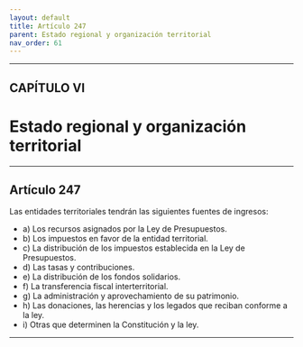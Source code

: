 ```yaml
---
layout: default
title: Artículo 247
parent: Estado regional y organización territorial
nav_order: 61
---
```


---

## CAPÍTULO VI
# Estado regional y organización territorial

---

## Artículo 247

Las entidades territoriales tendrán las siguientes fuentes de ingresos:
- a) Los recursos asignados por la Ley de Presupuestos.
- b) Los impuestos en favor de la entidad territorial.
- c) La distribución de los impuestos establecida en la Ley de Presupuestos.
- d) Las tasas y contribuciones.
- e) La distribución de los fondos solidarios.
- f) La transferencia fiscal interterritorial.
- g) La administración y aprovechamiento de su patrimonio.
- h) Las donaciones, las herencias y los legados que reciban conforme a la ley.
- i) Otras que determinen la Constitución y la ley.

---

